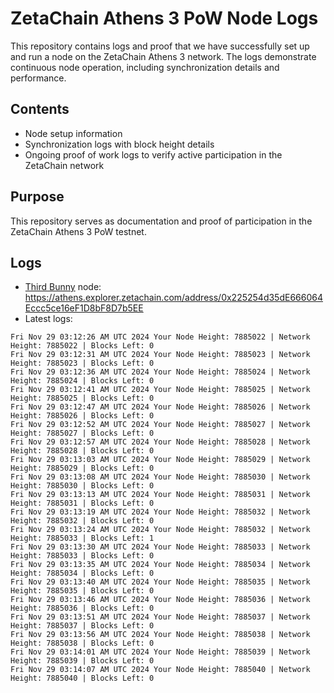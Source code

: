 # ZetaChain Athens 3 PoW Node Logs
This repository contains logs and proof that we have successfully set up and run a node on the ZetaChain Athens 3 network. The logs demonstrate continuous node operation, including synchronization details and performance.

## Contents
- Node setup information
- Synchronization logs with block height details
- Ongoing proof of work logs to verify active participation in the ZetaChain network

## Purpose
This repository serves as documentation and proof of participation in the ZetaChain Athens 3 PoW testnet.

## Logs

- [Third Bunny](https://thirdbunny.xyz/) node: https://athens.explorer.zetachain.com/address/0x225254d35dE666064Eccc5ce16eF1D8bF8D7b5EE
- Latest logs:
```
Fri Nov 29 03:12:26 AM UTC 2024 Your Node Height: 7885022 | Network Height: 7885022 | Blocks Left: 0
Fri Nov 29 03:12:31 AM UTC 2024 Your Node Height: 7885023 | Network Height: 7885023 | Blocks Left: 0
Fri Nov 29 03:12:36 AM UTC 2024 Your Node Height: 7885024 | Network Height: 7885024 | Blocks Left: 0
Fri Nov 29 03:12:41 AM UTC 2024 Your Node Height: 7885025 | Network Height: 7885025 | Blocks Left: 0
Fri Nov 29 03:12:47 AM UTC 2024 Your Node Height: 7885026 | Network Height: 7885026 | Blocks Left: 0
Fri Nov 29 03:12:52 AM UTC 2024 Your Node Height: 7885027 | Network Height: 7885027 | Blocks Left: 0
Fri Nov 29 03:12:57 AM UTC 2024 Your Node Height: 7885028 | Network Height: 7885028 | Blocks Left: 0
Fri Nov 29 03:13:03 AM UTC 2024 Your Node Height: 7885029 | Network Height: 7885029 | Blocks Left: 0
Fri Nov 29 03:13:08 AM UTC 2024 Your Node Height: 7885030 | Network Height: 7885030 | Blocks Left: 0
Fri Nov 29 03:13:13 AM UTC 2024 Your Node Height: 7885031 | Network Height: 7885031 | Blocks Left: 0
Fri Nov 29 03:13:19 AM UTC 2024 Your Node Height: 7885032 | Network Height: 7885032 | Blocks Left: 0
Fri Nov 29 03:13:24 AM UTC 2024 Your Node Height: 7885032 | Network Height: 7885033 | Blocks Left: 1
Fri Nov 29 03:13:30 AM UTC 2024 Your Node Height: 7885033 | Network Height: 7885033 | Blocks Left: 0
Fri Nov 29 03:13:35 AM UTC 2024 Your Node Height: 7885034 | Network Height: 7885034 | Blocks Left: 0
Fri Nov 29 03:13:40 AM UTC 2024 Your Node Height: 7885035 | Network Height: 7885035 | Blocks Left: 0
Fri Nov 29 03:13:46 AM UTC 2024 Your Node Height: 7885036 | Network Height: 7885036 | Blocks Left: 0
Fri Nov 29 03:13:51 AM UTC 2024 Your Node Height: 7885037 | Network Height: 7885037 | Blocks Left: 0
Fri Nov 29 03:13:56 AM UTC 2024 Your Node Height: 7885038 | Network Height: 7885038 | Blocks Left: 0
Fri Nov 29 03:14:01 AM UTC 2024 Your Node Height: 7885039 | Network Height: 7885039 | Blocks Left: 0
Fri Nov 29 03:14:07 AM UTC 2024 Your Node Height: 7885040 | Network Height: 7885040 | Blocks Left: 0
```
